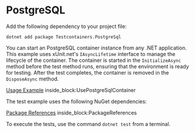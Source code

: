 # PostgreSQL

Add the following dependency to your project file:

```console title="NuGet"
dotnet add package Testcontainers.PostgreSql
```

You can start an PostgreSQL container instance from any .NET application. This example uses xUnit.net's `IAsyncLifetime` interface to manage the lifecycle of the container. The container is started in the `InitializeAsync` method before the test method runs, ensuring that the environment is ready for testing. After the test completes, the container is removed in the `DisposeAsync` method.

<!--codeinclude-->
[Usage Example](../../tests/Testcontainers.PostgreSql.Tests/PostgreSqlContainerTest.cs) inside_block:UsePostgreSqlContainer
<!--/codeinclude-->

The test example uses the following NuGet dependencies:

<!--codeinclude-->
[Package References](../../tests/Testcontainers.PostgreSql.Tests/Testcontainers.PostgreSql.Tests.csproj) inside_block:PackageReferences
<!--/codeinclude-->

To execute the tests, use the command `dotnet test` from a terminal.